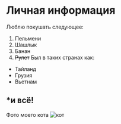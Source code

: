 # Личная информация
Люблю покушать следующее:
1. Пельмени
2. Шашлык
3. Банан
4. ~~Рулет~~
Был в таких странах как:
- Тайланд
- Грузия
- Вьетнам
## *и всё!
Фото моего кота
![кот](https://ibb.co/56DcsP9)
